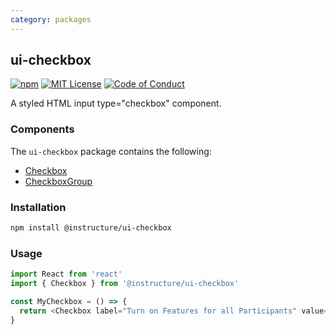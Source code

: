```yaml
---
category: packages
---
```


## ui-checkbox

[![npm][npm]][npm-url]
[![MIT License][license-badge]][license]
[![Code of Conduct][coc-badge]][coc]

A styled HTML input type="checkbox" component.

### Components

The `ui-checkbox` package contains the following:

- [Checkbox](#Checkbox)
- [CheckboxGroup](#CheckboxGroup)

### Installation

```sh
npm install @instructure/ui-checkbox
```

### Usage

```js
import React from 'react'
import { Checkbox } from '@instructure/ui-checkbox'

const MyCheckbox = () => {
  return <Checkbox label="Turn on Features for all Participants" value="on" />
}
```

[npm]: https://img.shields.io/npm/v/@instructure/ui-checkbox.svg
[npm-url]: https://npmjs.com/package/@instructure/ui-checkbox
[license-badge]: https://img.shields.io/npm/l/instructure-ui.svg?style=flat-square
[license]: https://github.com/instructure/instructure-ui/blob/master/LICENSE.md
[coc-badge]: https://img.shields.io/badge/code%20of-conduct-ff69b4.svg?style=flat-square
[coc]: https://github.com/instructure/instructure-ui/blob/master/CODE_OF_CONDUCT.md
